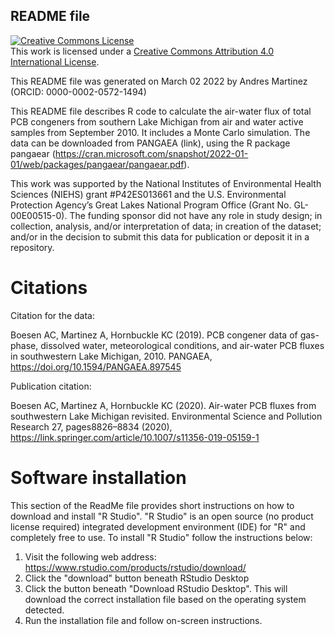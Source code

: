 ## README file

<a rel="license" href="http://creativecommons.org/licenses/by/4.0/"><img alt="Creative Commons License" style="border-width:0" src="https://i.creativecommons.org/l/by/4.0/88x31.png" /></a><br />This work is licensed under a <a rel="license" href="http://creativecommons.org/licenses/by/4.0/">Creative Commons Attribution 4.0 International License</a>.

This README file was generated on March 02 2022 by Andres Martinez (ORCID: 0000-0002-0572-1494)

This README file describes R code to calculate the air-water flux of total PCB congeners from southern Lake Michigan from air and water active samples from September 2010. It includes a Monte Carlo simulation. The data can be downloaded from PANGAEA (link), using the R package pangaear (https://cran.microsoft.com/snapshot/2022-01-01/web/packages/pangaear/pangaear.pdf).

This work was supported by the National Institutes of Environmental Health Sciences (NIEHS) grant #P42ES013661 and the U.S. Environmental Protection Agency’s Great Lakes National Program Office (Grant No. GL-00E00515-0). The funding sponsor did not have any role in study design; in collection, analysis, and/or interpretation of data; in creation of the dataset; and/or in the decision to submit this data for publication or deposit it in a repository.

# Citations

Citation for the data:

Boesen AC, Martinez A, Hornbuckle KC (2019). PCB congener data of gas-phase, dissolved water, meteorological conditions, and air-water PCB fluxes in southwestern Lake Michigan, 2010. PANGAEA, https://doi.org/10.1594/PANGAEA.897545

Publication citation:

Boesen AC, Martinez A, Hornbuckle KC (2020). Air-water PCB fluxes from southwestern Lake Michigan revisited. Environmental Science and Pollution Research 27, pages8826–8834 (2020), https://link.springer.com/article/10.1007/s11356-019-05159-1


# Software installation

This section of the ReadMe file provides short instructions on how to download and install "R Studio".  "R Studio" is an open source (no product license required) integrated development environment (IDE) for "R" and completely free to use.  To install "R Studio" follow the instructions below:

1. Visit the following web address: https://www.rstudio.com/products/rstudio/download/
2. Click the "download" button beneath RStudio Desktop
3. Click the button beneath "Download RStudio Desktop".  This will download the correct installation file based on the operating system detected.
4. Run the installation file and follow on-screen instructions.
